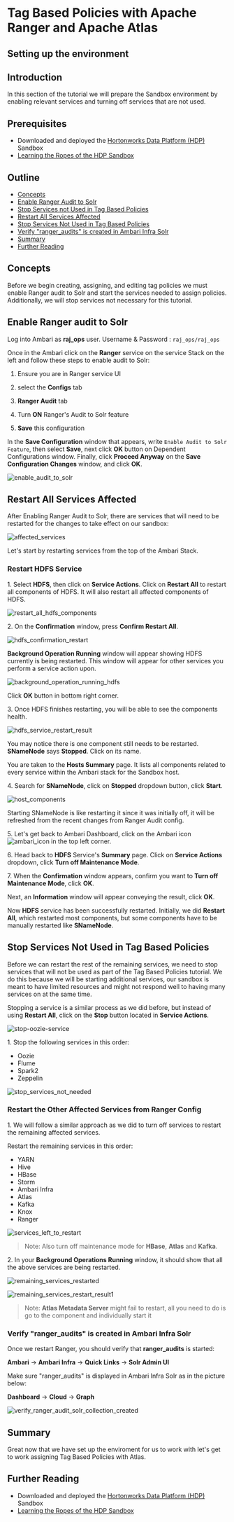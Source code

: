 # Tag Based Policies with Apache Ranger and Apache Atlas

## Setting up the environment

## Introduction

In this section of the tutorial we will prepare the Sandbox environment by enabling relevant services and turning off services that are not used.

## Prerequisites

- Downloaded and deployed the [Hortonworks Data Platform (HDP)](https://hortonworks.com/downloads/#sandbox) Sandbox
- [Learning the Ropes of the HDP Sandbox](https://hortonworks.com/tutorial/learning-the-ropes-of-the-hortonworks-sandbox/)

## Outline

- [Concepts](#concepts)
- [Enable Ranger Audit to Solr](#enable-Ranger-Audit-to-Solr)
- [Stop Services not Used in Tag Based Policies](#stop-services-not-used-in-tag-based-policies)
- [Restart All Services Affected](#restart-all-services-affected)
- [Stop Services Not Used in Tag Based Policies](#stop-services-not-used-in-tag-based-policies)
- [Verify "ranger_audits" is created in Ambari Infra Solr](#verify-"ranger_audits"-is-created-in-ambari-infra-solr)
- [Summary](#summary)
- [Further Reading](#further-reading)

## Concepts

Before we begin creating, assigning, and editing tag policies we must enable Ranger audit to Solr and start the services needed to assign policies. Additionally, we will stop services not necessary for this tutorial.

## Enable Ranger audit to Solr

Log into Ambari as **raj_ops** user. Username & Password : `raj_ops/raj_ops`

Once in the Ambari click on the **Ranger** service on the service Stack on the left and follow these steps to enable audit to Solr:

1. Ensure you are in Ranger service UI

2. select the **Configs** tab

3. **Ranger Audit** tab

4. Turn **ON** Ranger's Audit to Solr feature

5. **Save** this configuration

In the **Save Configuration** window that appears, write `Enable Audit to Solr Feature`, then select **Save**, next click **OK** button on Dependent Configurations window.
Finally, click **Proceed Anyway** on the **Save Configuration Changes** window, and click **OK**.

![enable_audit_to_solr](assets/images/activate_ranger_audit_to_solr.png)

## Restart All Services Affected

After Enabling Ranger Audit to Solr, there are services that will need to be restarted for the changes to take effect on our sandbox:

![affected_services](assets/images/affected_services.jpg)

Let's start by restarting services from the top of the Ambari Stack.

### Restart HDFS Service

1\. Select **HDFS**, then click on **Service Actions**. Click on **Restart All** to restart all components of HDFS. It will also restart all affected components of HDFS.

![restart_all_hdfs_components](assets/images/restart_all_hdfs_components.jpg)

2\. On the **Confirmation** window, press **Confirm Restart All**.

![hdfs_confirmation_restart](assets/images/hdfs_confirmation_restart.jpg)

**Background Operation Running** window will appear showing HDFS currently is being restarted. This window will appear for other services you perform a service action upon.

![background_operation_running_hdfs](assets/images/background_operation_running_hdfs.jpg)

Click **OK** button in bottom right corner.

3\. Once HDFS finishes restarting, you will be able to see the components health.

![hdfs_service_restart_result](assets/images/hdfs_service_restart_result.jpg)

You may notice there is one component still needs to be restarted. **SNameNode** says **Stopped**. Click on its name.

You are taken to the **Hosts Summary** page. It lists all components related to every service within the Ambari stack for the Sandbox host.

4\. Search for **SNameNode**, click on **Stopped** dropdown button, click **Start**.

![host_components](assets/images/host_components.jpg)

Starting SNameNode is like restarting it since it was initially off, it will be refreshed from the recent changes from Ranger Audit config.

5\. Let's get back to Ambari Dashboard, click on the Ambari icon ![ambari_icon](assets/images/ambari_icon.jpg) in the top left corner.

6\. Head back to **HDFS** Service's **Summary** page. Click on **Service Actions** dropdown, click **Turn off Maintenance Mode**.

7\. When the **Confirmation** window appears, confirm you want to **Turn off Maintenance Mode**, click **OK**.

Next, an **Information** window will appear conveying the result, click **OK**.

Now **HDFS** service has been successfully restarted. Initially, we did **Restart All**, which restarted most components, but some components have to be manually restarted like **SNameNode**.

## Stop Services Not Used in Tag Based Policies

Before we can restart the rest of the remaining services, we need to stop services that will not be used as part of the Tag Based Policies tutorial. We do this because we will be starting additional services, our sandbox is meant to have limited resources and might not respond well to having many services on at the same time.

Stopping a service is a similar process as we did before, but instead of using **Restart All**, click on the **Stop** button located in **Service Actions**.

![stop-oozie-service](assets/images/stop-oozie-service.jpg)

1\. Stop the following services in this order:

- Oozie
- Flume
- Spark2
- Zeppelin

![stop_services_not_needed](assets/images/stop_services_not_needed.jpg)

### Restart the Other Affected Services from Ranger Config

1\. We will follow a similar approach as we did to turn off services to restart the remaining affected services.

Restart the remaining services in this order:

- YARN
- Hive
- HBase
- Storm
- Ambari Infra
- Atlas
- Kafka
- Knox
- Ranger

![services_left_to_restart](assets/images/services_left_to_restart.jpg)

> Note: Also turn off maintenance mode for **HBase**, **Atlas** and **Kafka**.

2\. In your **Background Operations Running** window, it should show that all the above services are being restarted.

![remaining_services_restarted](assets/images/remaining_services_restarted.jpg)

![remaining_services_restart_result1](assets/images/remaining_services_restart_result1.jpg)

> Note: **Atlas Metadata Server** might fail to restart, all you need to do is go to the component and individually start it

### Verify "ranger_audits" is created in Ambari Infra Solr

Once we restart Ranger, you should verify that **ranger_audits** is started:

**Ambari** -> **Ambari Infra** -> **Quick Links** -> **Solr Admin UI**

Make sure "ranger_audits" is displayed in Ambari Infra Solr as in the picture below:

**Dashboard** -> **Cloud** -> **Graph**

![verify_ranger_audit_solr_collection_created](assets/images/verify_ranger_audit_solr_collection_created.jpg)

## Summary

Great now that we have set up the enviroment for us to work with let's get to work assigning Tag Based Policies with Atlas.

## Further Reading

- Downloaded and deployed the [Hortonworks Data Platform (HDP)](https://hortonworks.com/downloads/#sandbox) Sandbox
- [Learning the Ropes of the HDP Sandbox](https://hortonworks.com/tutorial/learning-the-ropes-of-the-hortonworks-sandbox/)